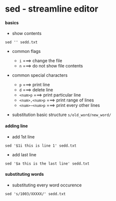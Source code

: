 # sed - streamline editor

#### basics
* show contents
```
sed '' sedd.txt
```

* common flags
  * ```i``` ===> change the file
  * ```n``` ===> do not show file contents

* common special characters
  * ```p``` ===> print line
  * ```d``` ===> delete line
  * ```<num>p``` ===> print particular line
  * ```<num>,<num>p``` ===> print range of lines
  * ```<num>~<num>p``` ===> print every other lines

* substitution
basic structure ```s/old_word/new_word/```

#### adding line
* add 1st line
```
sed '$1i this is line 1' sedd.txt 
```

* add last line
```
sed '$a this is the last line' sedd.txt
```

#### substituting words
* substituting every word occurence
```
sed 's/1003/XXXXX/' sedd.txt
```
